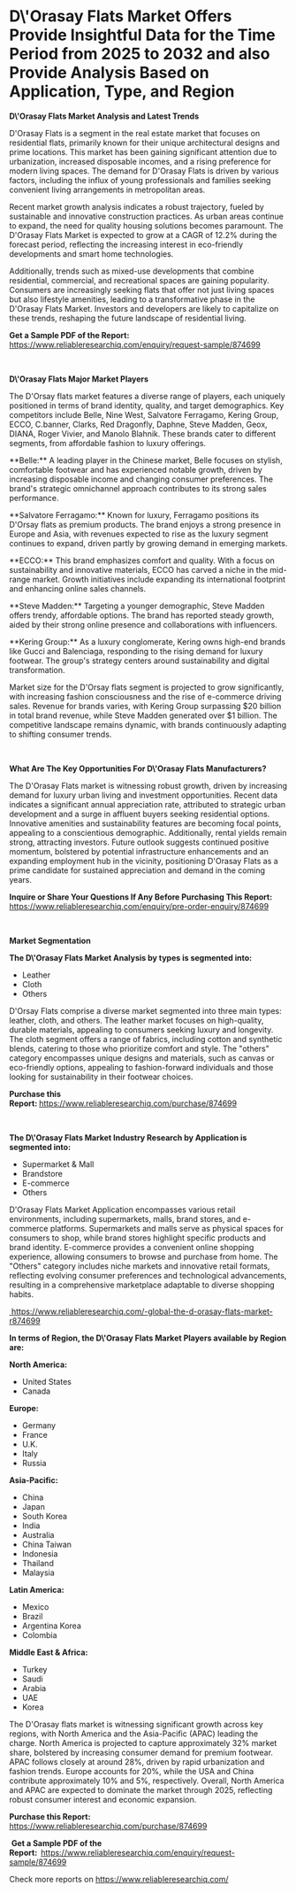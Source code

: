<p><h1>D\'Orasay Flats Market Offers Provide Insightful Data for the Time Period from 2025 to 2032 and also Provide Analysis Based on Application, Type, and Region</h1></p><p><strong>D\'Orasay Flats Market Analysis and Latest Trends</strong></p>
<p><p>D'Orasay Flats is a segment in the real estate market that focuses on residential flats, primarily known for their unique architectural designs and prime locations. This market has been gaining significant attention due to urbanization, increased disposable incomes, and a rising preference for modern living spaces. The demand for D'Orasay Flats is driven by various factors, including the influx of young professionals and families seeking convenient living arrangements in metropolitan areas.</p><p>Recent market growth analysis indicates a robust trajectory, fueled by sustainable and innovative construction practices. As urban areas continue to expand, the need for quality housing solutions becomes paramount. The D'Orasay Flats Market is expected to grow at a CAGR of 12.2% during the forecast period, reflecting the increasing interest in eco-friendly developments and smart home technologies. </p><p>Additionally, trends such as mixed-use developments that combine residential, commercial, and recreational spaces are gaining popularity. Consumers are increasingly seeking flats that offer not just living spaces but also lifestyle amenities, leading to a transformative phase in the D'Orasay Flats Market. Investors and developers are likely to capitalize on these trends, reshaping the future landscape of residential living.</p></p>
<p><strong>Get a Sample PDF of the Report:&nbsp;</strong> <a href="https://www.reliableresearchiq.com/enquiry/request-sample/874699?utm_campaign=3296&utm_medium=2&utm_source=Github&utm_content=ia&utm_term=21032025&utm_id=dorasay-flats">https://www.reliableresearchiq.com/enquiry/request-sample/874699</a></p>
<p>&nbsp;</p>
<p><strong>D\'Orasay Flats Major Market Players</strong></p>
<p><p>The D'Orsay flats market features a diverse range of players, each uniquely positioned in terms of brand identity, quality, and target demographics. Key competitors include Belle, Nine West, Salvatore Ferragamo, Kering Group, ECCO, C.banner, Clarks, Red Dragonfly, Daphne, Steve Madden, Geox, DIANA, Roger Vivier, and Manolo Blahnik. These brands cater to different segments, from affordable fashion to luxury offerings.</p><p>**Belle:** A leading player in the Chinese market, Belle focuses on stylish, comfortable footwear and has experienced notable growth, driven by increasing disposable income and changing consumer preferences. The brand's strategic omnichannel approach contributes to its strong sales performance. </p><p>**Salvatore Ferragamo:** Known for luxury, Ferragamo positions its D'Orsay flats as premium products. The brand enjoys a strong presence in Europe and Asia, with revenues expected to rise as the luxury segment continues to expand, driven partly by growing demand in emerging markets.</p><p>**ECCO:** This brand emphasizes comfort and quality. With a focus on sustainability and innovative materials, ECCO has carved a niche in the mid-range market. Growth initiatives include expanding its international footprint and enhancing online sales channels.</p><p>**Steve Madden:** Targeting a younger demographic, Steve Madden offers trendy, affordable options. The brand has reported steady growth, aided by their strong online presence and collaborations with influencers.</p><p>**Kering Group:** As a luxury conglomerate, Kering owns high-end brands like Gucci and Balenciaga, responding to the rising demand for luxury footwear. The group's strategy centers around sustainability and digital transformation.</p><p>Market size for the D'Orsay flats segment is projected to grow significantly, with increasing fashion consciousness and the rise of e-commerce driving sales. Revenue for brands varies, with Kering Group surpassing $20 billion in total brand revenue, while Steve Madden generated over $1 billion. The competitive landscape remains dynamic, with brands continuously adapting to shifting consumer trends.</p></p>
<p>&nbsp;</p>
<p><strong>What Are The Key Opportunities For D\'Orasay Flats Manufacturers?</strong></p>
<p><p>The D'Orasay Flats market is witnessing robust growth, driven by increasing demand for luxury urban living and investment opportunities. Recent data indicates a significant annual appreciation rate, attributed to strategic urban development and a surge in affluent buyers seeking residential options. Innovative amenities and sustainability features are becoming focal points, appealing to a conscientious demographic. Additionally, rental yields remain strong, attracting investors. Future outlook suggests continued positive momentum, bolstered by potential infrastructure enhancements and an expanding employment hub in the vicinity, positioning D'Orasay Flats as a prime candidate for sustained appreciation and demand in the coming years.</p></p>
<p><strong>Inquire or Share Your Questions If Any Before Purchasing This Report:</strong> <a href="https://www.reliableresearchiq.com/enquiry/pre-order-enquiry/874699?utm_campaign=3296&utm_medium=2&utm_source=Github&utm_content=ia&utm_term=21032025&utm_id=dorasay-flats">https://www.reliableresearchiq.com/enquiry/pre-order-enquiry/874699</a></p>
<p>&nbsp;</p>
<p><strong>Market Segmentation</strong></p>
<p><strong>The D\'Orasay Flats Market Analysis by types is segmented into:</strong></p>
<p><ul><li>Leather</li><li>Cloth</li><li>Others</li></ul></p>
<p><p>D'Orsay Flats comprise a diverse market segmented into three main types: leather, cloth, and others. The leather market focuses on high-quality, durable materials, appealing to consumers seeking luxury and longevity. The cloth segment offers a range of fabrics, including cotton and synthetic blends, catering to those who prioritize comfort and style. The "others" category encompasses unique designs and materials, such as canvas or eco-friendly options, appealing to fashion-forward individuals and those looking for sustainability in their footwear choices.</p></p>
<p><strong>Purchase this Report:&nbsp;</strong><a href="https://www.reliableresearchiq.com/purchase/874699?utm_campaign=3296&utm_medium=2&utm_source=Github&utm_content=ia&utm_term=21032025&utm_id=dorasay-flats">https://www.reliableresearchiq.com/purchase/874699</a></p>
<p>&nbsp;</p>
<p><strong>The D\'Orasay Flats Market Industry Research by Application is segmented into:</strong></p>
<p><ul><li>Supermarket & Mall</li><li>Brandstore</li><li>E-commerce</li><li>Others</li></ul></p>
<p><p>D'Orasay Flats Market Application encompasses various retail environments, including supermarkets, malls, brand stores, and e-commerce platforms. Supermarkets and malls serve as physical spaces for consumers to shop, while brand stores highlight specific products and brand identity. E-commerce provides a convenient online shopping experience, allowing consumers to browse and purchase from home. The "Others" category includes niche markets and innovative retail formats, reflecting evolving consumer preferences and technological advancements, resulting in a comprehensive marketplace adaptable to diverse shopping habits.</p></p>
<p><a href="https://www.reliableresearchiq.com/-global-the-d-orasay-flats-market-r874699?utm_campaign=3296&utm_medium=2&utm_source=Github&utm_content=ia&utm_term=21032025&utm_id=dorasay-flats">&nbsp;https://www.reliableresearchiq.com/-global-the-d-orasay-flats-market-r874699</a></p>
<p><strong>In terms of Region, the D\'Orasay Flats Market Players available by Region are:</strong></p>
<p>
    <p> <strong> North America: </strong>
        <ul>
            <li>United States</li>
            <li>Canada</li>
        </ul>
        </p> 
    <p> <strong> Europe: </strong>
        <ul>
            <li>Germany</li>
            <li>France</li>
            <li>U.K.</li>
            <li>Italy</li>
            <li>Russia</li>
        </ul>
        </p> 
    <p> <strong> Asia-Pacific: </strong>
        <ul>
            <li>China</li>
            <li>Japan</li>
            <li>South Korea</li>
            <li>India</li>
            <li>Australia</li>
            <li>China Taiwan</li>
            <li>Indonesia</li>
            <li>Thailand</li>
            <li>Malaysia</li>
        </ul>
        </p> 
    <p> <strong> Latin America: </strong>
        <ul>
            <li>Mexico</li>
            <li>Brazil</li>
            <li>Argentina Korea</li>
            <li>Colombia</li>
        </ul>
        </p> 
    <p> <strong> Middle East & Africa: </strong>
        <ul>
            <li>Turkey</li>
            <li>Saudi</li>
            <li>Arabia</li>
            <li>UAE</li>
            <li>Korea</li>
        </ul>
    </p>
    </p>
<p><p>The D'Orasay flats market is witnessing significant growth across key regions, with North America and the Asia-Pacific (APAC) leading the charge. North America is projected to capture approximately 32% market share, bolstered by increasing consumer demand for premium footwear. APAC follows closely at around 28%, driven by rapid urbanization and fashion trends. Europe accounts for 20%, while the USA and China contribute approximately 10% and 5%, respectively. Overall, North America and APAC are expected to dominate the market through 2025, reflecting robust consumer interest and economic expansion.</p></p>
<p><strong>Purchase this Report: </strong><a href="https://www.reliableresearchiq.com/purchase/874699?utm_campaign=3296&utm_medium=2&utm_source=Github&utm_content=ia&utm_term=21032025&utm_id=dorasay-flats">https://www.reliableresearchiq.com/purchase/874699</a></p>
<p>&nbsp;<strong>Get a Sample PDF of the Report:&nbsp;&nbsp;</strong><a href="https://www.reliableresearchiq.com/enquiry/request-sample/874699?utm_campaign=3296&utm_medium=2&utm_source=Github&utm_content=ia&utm_term=21032025&utm_id=dorasay-flats">https://www.reliableresearchiq.com/enquiry/request-sample/874699</a></p>
<p><strong></strong></p>
<p>Check more reports on <a href="https://www.reliableresearchiq.com/?utm_campaign=3296&utm_medium=2&utm_source=Github&utm_content=ia&utm_term=21032025&utm_id=dorasay-flats">https://www.reliableresearchiq.com/</a></p>